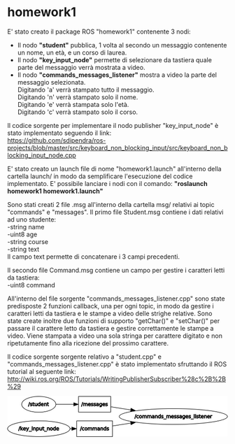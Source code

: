 # homework1

E' stato creato il package ROS "homework1" contenente 3 nodi:
- Il nodo <b>"student"</b> pubblica, 1 volta al secondo un messaggio contenente un nome, un età, e un corso di laurea.
- Il nodo <b>"key_input_node"</b> permette di selezionare da tastiera quale parte del messaggio verrà mostrata a video.
- Il nodo <b>"commands_messages_listener"</b> mostra a video la parte del messaggio selezionata.<br>
Digitando 'a' verrà stampato tutto il messaggio.<br>
Digitando 'n' verrà stampato solo il nome.<br>
Digitando 'e' verrà stampata solo l'età.<br>
Digitando 'c' verrà stampato solo il corso.<br>

Il codice sorgente per implementare il nodo publisher "key_input_node" è stato implementato seguendo
il link:<br>
https://github.com/sdipendra/ros-projects/blob/master/src/keyboard_non_blocking_input/src/keyboard_non_blocking_input_node.cpp

E' stato creato un launch file di nome "homework1.launch" all'interno della cartella launch/ in modo da semplificare l'esecuzione del codice implementato.
E' possibile lanciare i nodi con il comando: <b>"roslaunch homework1 homework1.launch"</b>

Sono stati creati 2 file .msg all'interno della cartella msg/ relativi ai topic "commands" e "messages".
Il primo file Student.msg contiene i dati relativi ad uno studente:<br>
-string name<br>
-uint8 age<br>
-string course<br>
-string text<br>
Il campo text permette di concatenare i 3 campi precedenti.

Il secondo file Command.msg contiene un campo per gestire i caratteri letti da tastiera:<br>
-uint8 command<br>

All'interno del file sorgente "commands_messages_listener.cpp" sono state predisposte 2 funzioni callback,
una per ogni topic, in modo da gestire i caratteri letti da tastiera e le stampe a video delle strighe relative.
Sono state create inoltre due funzioni di supporto "getChar()" e "setChar()" per passare il carattere letto da tastiera e gestire correttamente le stampe a video.
Viene stampata a video una sola stringa per carattere digitato e non ripetutamente fino alla ricezione del prossimo carattere.

Il codice sorgente sorgente relativo a "student.cpp" e "commands_messages_listener.cpp" è stato implementato sfruttando il ROS tutorial al seguente link:
http://wiki.ros.org/ROS/Tutorials/WritingPublisherSubscriber%28c%2B%2B%29

![alt text](https://raw.githubusercontent.com/frankfontana/homework1/master/images/rosgraph.jpg)
